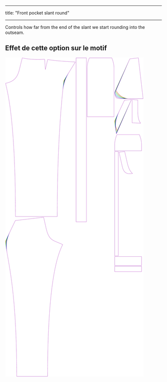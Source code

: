 - - -
title: "Front pocket slant round"
- - -

Controls how far from the end of the slant we start rounding into the outseam.

## Effet de cette option sur le motif

![This image shows the effect of this option by superimposing several variants that have a different value for this option](charlie_frontpocketslantround_sample.svg "Effet de cette option sur le modèle")
